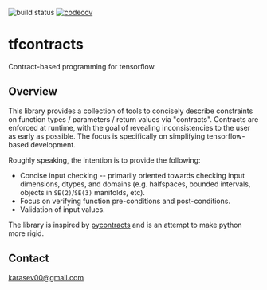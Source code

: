 ![build status](https://api.travis-ci.com/vasiliykarasev/tfcontracts.svg?branch=main)
[![codecov](https://codecov.io/gh/vasiliykarasev/tfcontracts/branch/main/graph/badge.svg)](https://codecov.io/gh/vasiliykarasev/tfcontracts)

tfcontracts
========================

Contract-based programming for tensorflow.

## Overview

This library provides a collection of tools to concisely describe constraints on function types / parameters / return values via "contracts". Contracts are enforced at runtime, with the goal of revealing inconsistencies to the user as early as possible. The focus is specifically on simplifying tensorflow-based development.

Roughly speaking, the intention is to provide the following:
- Concise input checking -- primarily oriented towards checking input dimensions, dtypes, and domains (e.g. halfspaces, bounded intervals, objects in `SE(2)`/`SE(3)` manifolds, etc).
- Focus on verifying function pre-conditions and post-conditions.
- Validation of input values.

The library is inspired by [pycontracts](https://andreacensi.github.io/contracts/) and is an attempt to make python more rigid.

## Contact

karasev00@gmail.com

